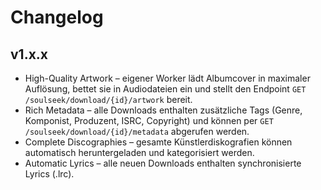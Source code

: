 # Changelog

## v1.x.x

- High-Quality Artwork – eigener Worker lädt Albumcover in maximaler Auflösung, bettet sie in Audiodateien ein und stellt den Endpoint `GET /soulseek/download/{id}/artwork` bereit.
- Rich Metadata – alle Downloads enthalten zusätzliche Tags (Genre, Komponist, Produzent, ISRC, Copyright) und können per `GET /soulseek/download/{id}/metadata` abgerufen werden.
- Complete Discographies – gesamte Künstlerdiskografien können automatisch heruntergeladen und kategorisiert werden.
- Automatic Lyrics – alle neuen Downloads enthalten synchronisierte Lyrics (.lrc).
